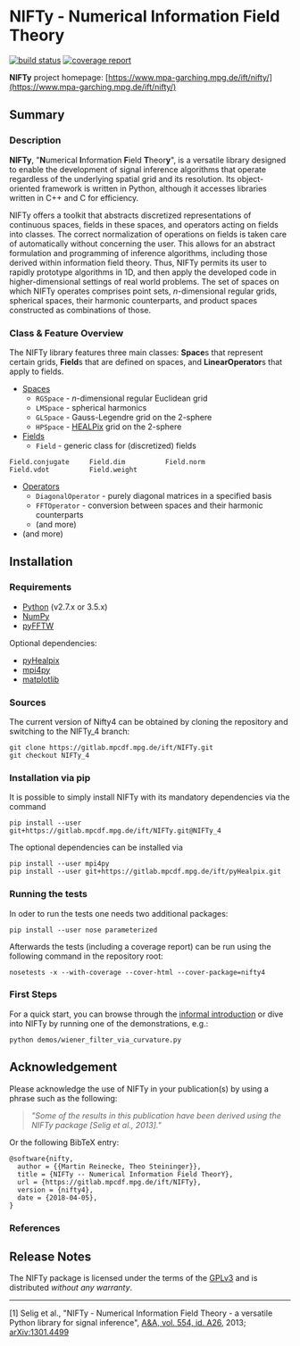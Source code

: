 NIFTy - Numerical Information Field Theory
==========================================
[![build status](https://gitlab.mpcdf.mpg.de/ift/NIFTy/badges/NIFTy_4/build.svg)](https://gitlab.mpcdf.mpg.de/ift/NIFTy/commits/NIFTy_4)
[![coverage report](https://gitlab.mpcdf.mpg.de/ift/NIFTy/badges/NIFTy_4/coverage.svg)](https://gitlab.mpcdf.mpg.de/ift/NIFTy/commits/NIFTy_4)

**NIFTy** project homepage:
[https://www.mpa-garching.mpg.de/ift/nifty/](https://www.mpa-garching.mpg.de/ift/nifty/)

Summary
-------

### Description

**NIFTy**, "**N**umerical **I**nformation **F**ield **T**heor<strong>y</strong>", is
a versatile library designed to enable the development of signal
inference algorithms that operate regardless of the underlying spatial
grid and its resolution. Its object-oriented framework is written in
Python, although it accesses libraries written in C++ and C for
efficiency.

NIFTy offers a toolkit that abstracts discretized representations of
continuous spaces, fields in these spaces, and operators acting on
fields into classes. The correct normalization of operations on
fields is taken care of automatically without concerning the user. This
allows for an abstract formulation and programming of inference
algorithms, including those derived within information field theory.
Thus, NIFTy permits its user to rapidly prototype algorithms in 1D, and
then apply the developed code in higher-dimensional settings of real
world problems. The set of spaces on which NIFTy operates comprises
point sets, *n*-dimensional regular grids, spherical spaces, their
harmonic counterparts, and product spaces constructed as combinations of
those.

### Class & Feature Overview

The NIFTy library features three main classes: **Space**s that represent
certain grids, **Field**s that are defined on spaces, and **LinearOperator**s
that apply to fields.

-   [Spaces](https://www.mpa-garching.mpg.de/ift/nifty/space.html)
    -   `RGSpace` - *n*-dimensional regular Euclidean grid
    -   `LMSpace` - spherical harmonics
    -   `GLSpace` - Gauss-Legendre grid on the 2-sphere
    -   `HPSpace` - [HEALPix](https://sourceforge.net/projects/healpix/)
        grid on the 2-sphere
-   [Fields](https://www.mpa-garching.mpg.de/ift/nifty/field.html)
    -   `Field` - generic class for (discretized) fields

<!-- -->

    Field.conjugate     Field.dim          Field.norm
    Field.vdot          Field.weight

-   [Operators](https://www.mpa-garching.mpg.de/ift/nifty/operator.html)
    -   `DiagonalOperator` - purely diagonal matrices in a specified
        basis
    -   `FFTOperator` - conversion between spaces and their harmonic
                        counterparts
    -   (and more)
-   (and more)

Installation
------------

### Requirements

-   [Python](https://www.python.org/) (v2.7.x or 3.5.x)
-   [NumPy](https://www.numpy.org/)
-   [pyFFTW](https://pypi.python.org/pypi/pyFFTW)

Optional dependencies:
-   [pyHealpix](https://gitlab.mpcdf.mpg.de/ift/pyHealpix)
-   [mpi4py](https://mpi4py.scipy.org)
-   [matplotlib](https://matplotlib.org/)

### Sources

The current version of Nifty4 can be obtained by cloning the repository and
switching to the NIFTy_4 branch:

    git clone https://gitlab.mpcdf.mpg.de/ift/NIFTy.git
    git checkout NIFTy_4

### Installation via pip

It is possible to simply install NIFTy with its mandatory dependencies via the command

    pip install --user git+https://gitlab.mpcdf.mpg.de/ift/NIFTy.git@NIFTy_4

The optional dependencies can be installed via

    pip install --user mpi4py
    pip install --user git+https://gitlab.mpcdf.mpg.de/ift/pyHealpix.git

### Running the tests

In oder to run the tests one needs two additional packages:

    pip install --user nose parameterized

Afterwards the tests (including a coverage report) can be run using the
following command in the repository root:

    nosetests -x --with-coverage --cover-html --cover-package=nifty4


### First Steps

For a quick start, you can browse through the [informal
introduction](https://www.mpa-garching.mpg.de/ift/nifty/start.html) or
dive into NIFTy by running one of the demonstrations, e.g.:

    python demos/wiener_filter_via_curvature.py

Acknowledgement
---------------

Please acknowledge the use of NIFTy in your publication(s) by using a
phrase such as the following:

> *"Some of the results in this publication have been derived using the
> NIFTy package [Selig et al., 2013]."*

Or the following BibTeX entry:

    @software{nifty,
      author = {{Martin Reinecke, Theo Steininger}},
      title = {NIFTy -- Numerical Information Field TheorY},
      url = {https://gitlab.mpcdf.mpg.de/ift/NIFTy},
      version = {nifty4},
      date = {2018-04-05},
    }

### References

Release Notes
-------------

The NIFTy package is licensed under the terms of the
[GPLv3](https://www.gnu.org/licenses/gpl.html) and is distributed
*without any warranty*.

* * * * *

[1] Selig et al., "NIFTy - Numerical Information Field Theory - a
versatile Python library for signal inference", [A&A, vol. 554, id.
A26](https://dx.doi.org/10.1051/0004-6361/201321236), 2013;
[arXiv:1301.4499](https://www.arxiv.org/abs/1301.4499)
